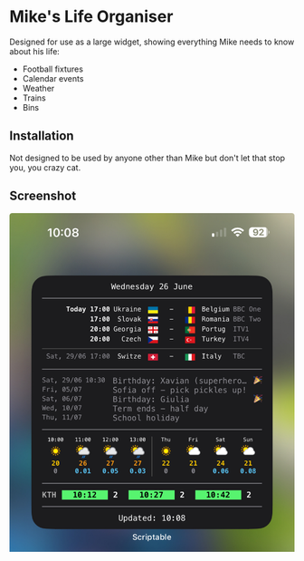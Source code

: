 # Mike's Life Organiser

Designed for use as a large widget, showing everything Mike needs to know about his life:

* Football fixtures
* Calendar events
* Weather
* Trains
* Bins

## Installation

Not designed to be used by anyone other than Mike but don't let that stop you, you crazy cat.

## Screenshot

![Screenshot](screenshot.jpg)
